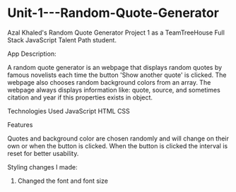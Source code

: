 # Unit-1---Random-Quote-Generator
Azal Khaled's Random Quote Generator Project 1 as a TeamTreeHouse Full Stack JavaScript Talent Path student.

App Description:

A random quote generator is an webpage that displays random quotes by famous novelists each time the button 'Show another quote' is clicked. 
The webpage also chooses random background colors from an array. 
The webpage always displays information like: quote, source, and sometimes citation and year if this properties exists in object.

Technologies Used
JavaScript
HTML
CSS

Features

Quotes and background color are chosen randomly and will change on their own or when the button is clicked.
When the button is clicked the interval is reset for better usability.

Styling changes I made:
1. Changed the font and font size
